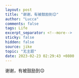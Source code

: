 ```yaml
---
layout: post
title: "谢谢，有被鼓励到😌"
author: "Lucca"
comments: false
tags: Life
excerpt_separator: <!--more-->
sticky: false
hidden: false
source: jike
topic: "无主题"
date: 2023-02-23 02:29:43 +0800
---
```


谢谢，有被鼓励到😌

<!--more-->
